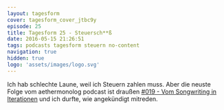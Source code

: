 ```yaml
---
layout: tagesform
cover: tagesform_cover_jtbc9y
episode: 25
title: Tagesform 25 - Steuersch**ß
date: 2016-05-15 21:26:51
tags: podcasts tagesform steuern no-content
navigation: true
hidden: true
logo: 'assets/images/logo.svg'
---
```


Ich hab schlechte Laune, weil ich Steuern zahlen muss.
Aber die neuste Folge vom aethermonolog podcast ist draußen
[#019 - Vom Songwriting in Iterationen](https://aethermonolog.de/episode-019.html)
und ich durfte, wie angekündigt mitreden.